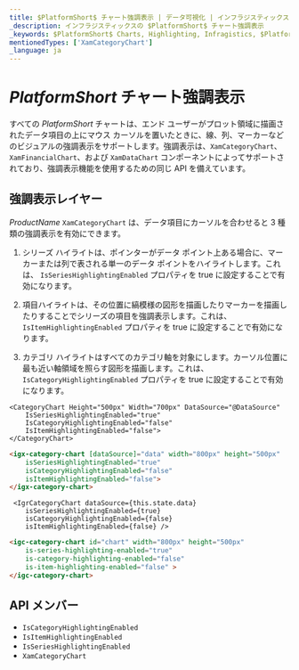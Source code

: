 ```yaml
---
title: $PlatformShort$ チャート強調表示 | データ可視化 | インフラジスティックス
_description: インフラジスティックスの $PlatformShort$ チャート強調表示
_keywords: $PlatformShort$ Charts, Highlighting, Infragistics, $PlatformShort$ チャート, 強調表示, インフラジスティックス
mentionedTypes: ['XamCategoryChart']
_language: ja
---
```


# $PlatformShort$ チャート強調表示

すべての $PlatformShort$ チャートは、エンド ユーザーがプロット領域に描画されたデータ項目の上にマウス カーソルを置いたときに、線、列、マーカーなどのビジュアルの強調表示をサポートします。強調表示は、`XamCategoryChart`、`XamFinancialChart`、および `XamDataChart` コンポーネントによってサポートされており、強調表示機能を使用するための同じ API を備えています。

<code-view style="height: 500px"
           data-demos-base-url="{environment:dvDemosBaseUrl}"
           iframe-src="{environment:dvDemosBaseUrl}/charts/category-chart-column-chart-with-highlighting"
           alt="$PlatformShort$ チャート強調表示の例"
           github-src="charts/category-chart/category-chart-column-chart-with-highlighting">
</code-view>

<div class="divider--half"></div>


## 強調表示レイヤー

$ProductName$ `XamCategoryChart` は、データ項目にカーソルを合わせると 3 種類の強調表示を有効にできます。

1. シリーズ ハイライトは、ポインターがデータ ポイント上ある場合に、マーカーまたは列で表される単一のデータ ポイントをハイライトします。これは、 `IsSeriesHighlightingEnabled` プロパティを true に設定することで有効になります。

2. 項目ハイライトは、その位置に縞模様の図形を描画したりマーカーを描画したりすることでシリーズの項目を強調表示します。これは、 `IsItemHighlightingEnabled` プロパティを true に設定することで有効になります。

3. カテゴリ ハイライトはすべてのカテゴリ軸を対象にします。カーソル位置に最も近い軸領域を照らす図形を描画します。これは、`IsCategoryHighlightingEnabled` プロパティを true に設定することで有効になります。

```razor
<CategoryChart Height="500px" Width="700px" DataSource="@DataSource"
    IsSeriesHighlightingEnabled="true"
    IsCategoryHighlightingEnabled="false"
    IsItemHighlightingEnabled="false">
</CategoryChart>
```

```html
<igx-category-chart [dataSource]="data" width="800px" height="500px"
    isSeriesHighlightingEnabled="true"
    isCategoryHighlightingEnabled="false"
    isItemHighlightingEnabled="false">
</igx-category-chart>
```

```tsx
 <IgrCategoryChart dataSource={this.state.data}
    isSeriesHighlightingEnabled={true}
    isCategoryHighlightingEnabled={false}
    isItemHighlightingEnabled={false} />
```

```html
<igc-category-chart id="chart" width="800px" height="500px"
    is-series-highlighting-enabled="true"
    is-category-highlighting-enabled="false"
    is-item-highlighting-enabled="false" >
</igc-category-chart>
```

## API メンバー
- `IsCategoryHighlightingEnabled`
- `IsItemHighlightingEnabled`
- `IsSeriesHighlightingEnabled`
- `XamCategoryChart`

